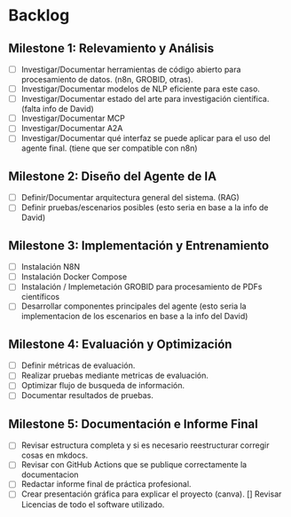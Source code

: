 # Backlog

## Milestone 1: Relevamiento y Análisis
- [ ] Investigar/Documentar herramientas de código abierto para procesamiento de datos. (n8n, GROBID, otras).
- [ ] Investigar/Documentar modelos de NLP eficiente para este caso.
- [ ] Investigar/Documentar estado del arte para investigación científica. (falta info de David)
- [ ] Investigar/Documentar MCP
- [ ] Investigar/Documentar A2A
- [ ] Investigar/Documentar qué interfaz se puede aplicar para el uso del agente final. (tiene que ser compatible con n8n)

## Milestone 2: Diseño del Agente de IA
- [ ] Definir/Documentar arquitectura general del sistema. (RAG)
- [ ] Definir pruebas/escenarios posibles (esto seria en base a la info de David)

## Milestone 3: Implementación y Entrenamiento
- [ ] Instalación N8N
- [ ] Instalación Docker Compose
- [ ] Instalación / Implemetación GROBID para procesamiento de PDFs científicos
- [ ] Desarrollar componentes principales del agente (esto seria la implementacion de los escenarios en base a la info del David)

## Milestone 4: Evaluación y Optimización
- [ ] Definir métricas de evaluación.
- [ ] Realizar pruebas mediante metricas de evaluación. 
- [ ] Optimizar flujo de busqueda de información.
- [ ] Documentar resultados de pruebas.

## Milestone 5: Documentación e Informe Final
- [ ] Revisar estructura completa y si es necesario reestructurar corregir cosas en mkdocs.
- [ ] Revisar con GitHub Actions que se publique correctamente la documentacion
- [ ] Redactar informe final de práctica profesional.
- [ ] Crear presentación gráfica para explicar el proyecto (canva).
 [] Revisar Licencias de todo el software utilizado.
